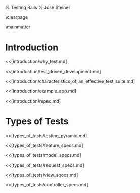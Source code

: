 % Testing Rails
% Josh Steiner

\clearpage

\mainmatter

# Introduction

<<[introduction/why_test.md]

<<[introduction/test_driven_development.md]

<<[introduction/characteristics_of_an_effective_test_suite.md]

<<[introduction/example_app.md]

<<[introduction/rspec.md]

# Types of Tests

<<[types_of_tests/testing_pyramid.md]

<<[types_of_tests/feature_specs.md]

<<[types_of_tests/model_specs.md]

<<[types_of_tests/request_specs.md]

<<[types_of_tests/view_specs.md]

<<[types_of_tests/controller_specs.md]
